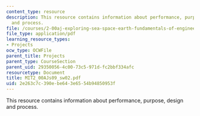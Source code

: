 ```yaml
---
content_type: resource
description: This resource contains information about performance, purpose, design
  and process.
file: /courses/2-00aj-exploring-sea-space-earth-fundamentals-of-engineering-design-spring-2009/2e263c7c390ebe643e6554b94850953f_MIT2_00AJs09_sw02.pdf
file_type: application/pdf
learning_resource_types:
- Projects
ocw_type: OCWFile
parent_title: Projects
parent_type: CourseSection
parent_uid: 29350056-4c00-73c5-971d-fc2bbf334afc
resourcetype: Document
title: MIT2_00AJs09_sw02.pdf
uid: 2e263c7c-390e-be64-3e65-54b94850953f
---
```

This resource contains information about performance, purpose, design and process.

